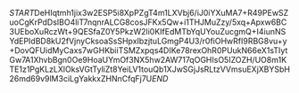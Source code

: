 $START$DeHIqtmh1jix3w2ESP5i8XpPZgT4m1LXVbj6/iJ0iYXuMA7+R49PEwSZuoCgKrPdDsIBO4liT7nqnrALCG8cosJFKx5Qw+i1THJMuZzy/5xq+Apxw6BC3UEboXuRczWt+9QESfaZ0Y5PkzW2li0KIfEdMTbYqUYouZucgmQ+I4iunNSYdEPIdBD8kU2fVjnyCksoaSsSHpxIbzjtuLGmgP4U3/r0fiOHwRfI9RBG8vu+y+DovQFUidMyCaxs7wGHKbiiTSMZxpqs4DIKe78rexOhR0PUukN66eX1sTIytGw7A1XhvbBgn0Oe9HoaUYmOf3NX5hw2AW717qOGHIsO5IZOZH/UO8m1KTE1z1PgKLzLXlOksVGtTyliZt8YeiLV1touQb1XJwSGjJsRLtzVVmsuEXjXBYSbH26md69v9lM3ciLgYakkxZHNnCfqFj7U$END$
